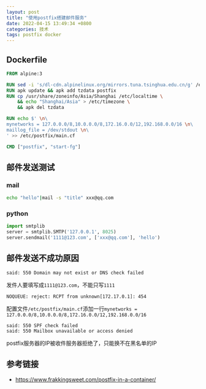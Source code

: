 ```yaml
---
layout: post
title: "使用postfix搭建邮件服务"
date: 2022-04-15 13:49:34 +0800
categories: 技术
tags: postfix docker
---
```


## Dockerfile

```Dockerfile
FROM alpine:3

RUN sed -i 's/dl-cdn.alpinelinux.org/mirrors.tuna.tsinghua.edu.cn/g' /etc/apk/repositories
RUN apk update && apk add tzdata postfix
RUN cp /usr/share/zoneinfo/Asia/Shanghai /etc/localtime \
    && echo "Shanghai/Asia" > /etc/timezone \
    && apk del tzdata

RUN echo $' \n\
mynetworks = 127.0.0.0/8,10.0.0.0/8,172.16.0.0/12,192.168.0.0/16 \n\
maillog_file = /dev/stdout \n\
' >> /etc/postfix/main.cf

CMD ["postfix", "start-fg"]

```

## 邮件发送测试

### mail

```bash
echo "hello"|mail -s "title" xxx@qq.com
```

### python

```python
import smtplib
server = smtplib.SMTP('127.0.0.1', 8025)
server.sendmail('1111@123.com', ['xxx@qq.com'], 'hello')
```


## 邮件发送不成功原因

```
said: 550 Domain may not exist or DNS check failed
```

发件人要填写成`1111@123.com`，不能只写`1111`

```
NOQUEUE: reject: RCPT from unknown[172.17.0.1]: 454
```

配置文件`/etc/postfix/main.cf`添加一行`mynetworks = 127.0.0.0/8,10.0.0.0/8,172.16.0.0/12,192.168.0.0/16`

```
said: 550 SPF check failed
said: 550 Mailbox unavailable or access denied
```

postfix服务器的IP被收件服务器拒绝了，只能换不在黑名单的IP

## 参考链接

* https://www.frakkingsweet.com/postfix-in-a-container/
